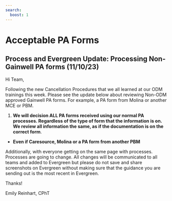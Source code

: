 ```yaml
---
search:
  boost: 1
---
```


# Acceptable PA Forms

## Process and Evergreen Update: Processing Non-Gainwell PA forms (11/10/23)

Hi Team, 

Following the new Cancellation Procedures that we all learned at our ODM trainings this week. Please see the update below about reviewing Non-ODM approved Gainwell PA forms. For example, a PA form from Molina or another MCE or PBM. 


1) **We will decision ALL PA forms received using our normal PA processes. Regardless of the type of form that the information is on. We review all information the same, as if the documentation is on the correct form**.
   
- **Even if Caresource, Molina or a PA form from another PBM**


Additionally, with everyone getting on the same page with processes. Processes are going to change. All changes will be communicated to all teams and added to Evergreen but please do not save and share screenshots on Evergreen without making sure that the guidance you are sending out is the most recent in Evergreen. 

Thanks!

Emily Reinhart, CPhT 

